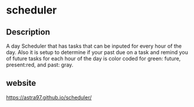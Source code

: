 # scheduler

## Description

A day Scheduler that has tasks that can be inputed for every hour of the day. 
Also it is setup to determine if your past due on a task and remind you of future tasks for each hour of the day is color coded for green: future, present:red,  and past: gray.

## website
https://astra97.github.io/scheduler/
